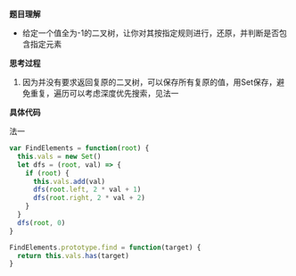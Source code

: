 **题目理解**

- 给定一个值全为-1的二叉树，让你对其按指定规则进行，还原，并判断是否包含指定元素

**思考过程**

1. 因为并没有要求返回复原的二叉树，可以保存所有复原的值，用Set保存，避免重复，遍历可以考虑深度优先搜索，见法一

**具体代码**

法一
```JavaScript
var FindElements = function(root) {
  this.vals = new Set()
  let dfs = (root, val) => {
    if (root) {
      this.vals.add(val)
      dfs(root.left, 2 * val + 1)
      dfs(root.right, 2 * val + 2)
    }
  }
  dfs(root, 0)
}

FindElements.prototype.find = function(target) {
  return this.vals.has(target)
}
```
